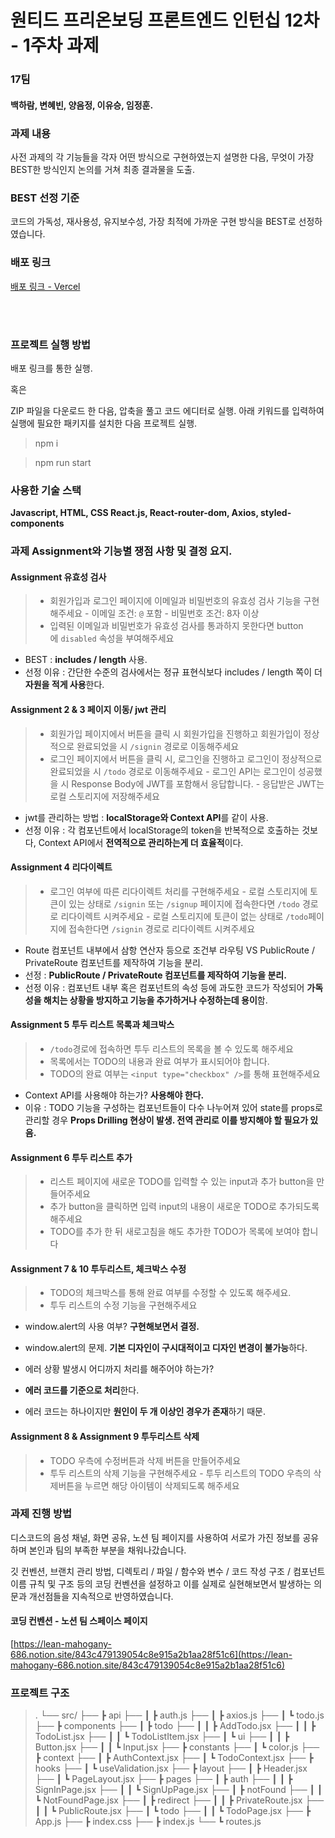 # 원티드 프리온보딩 프론트엔드 인턴십 12차 - 1주차 과제

### 17팀
#### 백하람, 변혜빈, 양음정, 이유승, 임정훈.


### 과제 내용
사전 과제의 각 기능들을 각자 어떤 방식으로 구현하였는지 설명한 다음, 무엇이 가장 BEST한 방식인지 논의를 거쳐 최종 결과물을 도출.

### BEST 선정 기준
코드의 가독성, 재사용성, 유지보수성, 가장 최적에 가까운 구현 방식을 BEST로 선정하였습니다.

### 배포 링크
[배포 링크 - Vercel](https://pre-onboarding-12th-team17-1-1.vercel.app/)

<br/><br/>
### 프로젝트 실행 방법
배포 링크를 통한 실행.

혹은

ZIP 파일을 다운로드 한 다음, 압축을 풀고 코드 에디터로 실행. 아래 키워드를 입력하여 실행에 필요한 패키지를 설치한 다음 프로젝트 실행.

> npm i

> npm run start

### 사용한 기술 스택
**Javascript, HTML, CSS
React.js, React-router-dom, Axios, styled-components**

### 과제 Assignment와 기능별 쟁점 사항 및 결정 요지.

#### Assignment 유효성 검사
> * 회원가입과 로그인 페이지에 이메일과 비밀번호의 유효성 검사 기능을 구현해주세요
    - 이메일 조건: `@` 포함
    - 비밀번호 조건: 8자 이상
> * 입력된 이메일과 비밀번호가 유효성 검사를 통과하지 못한다면 button에 `disabled` 속성을 부여해주세요

- BEST : **includes / length** 사용. 
- 선정 이유 : 간단한 수준의 검사에서는 정규 표현식보다 includes / length 쪽이 더 **자원을 적게 사용**한다. 

#### Assignment 2 & 3 페이지 이동/ jwt 관리
> - 회원가입 페이지에서 버튼을 클릭 시 회원가입을 진행하고 회원가입이 정상적으로 완료되었을 시 `/signin` 경로로 이동해주세요
> - 로그인 페이지에서 버튼을 클릭 시, 로그인을 진행하고 로그인이 정상적으로 완료되었을 시 `/todo` 경로로 이동해주세요
    - 로그인 API는 로그인이 성공했을 시 Response Body에 JWT를 포함해서 응답합니다.
    - 응답받은 JWT는 로컬 스토리지에 저장해주세요
    
- jwt를 관리하는 방법 : **localStorage와 Context API**를 같이 사용. 
- 선정 이유 : 각 컴포넌트에서 localStorage의 token을 반복적으로 호출하는 것보다, Context API에서 **전역적으로 관리하는게 더 효율적**이다.
    
    
#### Assignment 4 리다이렉트
> - 로그인 여부에 따른 리다이렉트 처리를 구현해주세요
    - 로컬 스토리지에 토큰이 있는 상태로 `/signin` 또는 `/signup` 페이지에 접속한다면 `/todo` 경로로 리다이렉트 시켜주세요
    - 로컬 스토리지에 토큰이 없는 상태로 `/todo`페이지에 접속한다면 `/signin` 경로로 리다이렉트 시켜주세요

- Route 컴포넌트 내부에서 삼항 연산자 등으로 조건부 라우팅 VS PublicRoute / PrivateRoute 컴포넌트를 제작하여 기능을 분리.
- 선정 : **PublicRoute / PrivateRoute 컴포넌트를 제작하여 기능을 분리.**
- 선정 이유 : 컴포넌트 내부 혹은 컴포넌트의 속성 등에 과도한 코드가 작성되어 **가독성을 해치는 상황을 방지하고 기능을 추가하거나 수정하는데 용이**함.


#### Assignment 5 투두 리스트 목록과 체크박스
> - `/todo`경로에 접속하면 투두 리스트의 목록을 볼 수 있도록 해주세요
> - 목록에서는 TODO의 내용과 완료 여부가 표시되어야 합니다.
> - TODO의 완료 여부는 `<input type="checkbox" />`를 통해 표현해주세요

- Context API를 사용해야 하는가? **사용해야 한다.**
- 이유 : TODO 기능을 구성하는 컴포넌트들이 다수 나누어져 있어 state를 props로 관리할 경우 **Props Drilling 현상이 발생. 전역 관리로 이를 방지해야 할 필요가 있음.**


#### Assignment 6 투두 리스트 추가
> - 리스트 페이지에 새로운 TODO를 입력할 수 있는 input과 추가 button을 만들어주세요
> - 추가 button을 클릭하면 입력 input의 내용이 새로운 TODO로 추가되도록 해주세요
> - TODO를 추가 한 뒤 새로고침을 해도 추가한 TODO가 목록에 보여야 합니다

#### Assignment 7 & 10 투두리스트, 체크박스 수정
> - TODO의 체크박스를 통해 완료 여부를 수정할 수 있도록 해주세요.
> - 투두 리스트의 수정 기능을 구현해주세요

- window.alert의 사용 여부? **구현해보면서 결정.**
- window.alert의 문제. **기본 디자인이 구시대적이고 디자인 변경이 불가능**하다.


- 에러 상황 발생시 어디까지 처리를 해주어야 하는가?
- **에러 코드를 기준으로 처리**한다.
- 에러 코드는 하나이지만 **원인이 두 개 이상인 경우가 존재**하기 때문.

#### Assignment 8 & Assignment 9 투두리스트 삭제
> - TODO 우측에 수정버튼과 삭제 버튼을 만들어주세요
> - 투두 리스트의 삭제 기능을 구현해주세요
    - 투두 리스트의 TODO 우측의 삭제버튼을 누르면 해당 아이템이 삭제되도록 해주세요


### 과제 진행 방법
디스코드의 음성 채널, 화면 공유, 노션 팀 페이지를 사용하여 서로가 가진 정보를 공유하며 본인과 팀의 부족한 부분을 채워나갔습니다.

깃 컨벤션, 브랜치 관리 방법, 디렉토리 / 파일 / 함수와 변수 / 코드 작성 구조 / 컴포넌트 이름 규칙 및 구조 등의 코딩 컨벤션을 설정하고 이를 실제로 실현해보면서 발생하는 의문과 개선점들을 지속적으로 반영하였습니다.

#### 코딩 컨벤션 - 노션 팀 스페이스 페이지
[https://lean-mahogany-686.notion.site/843c479139054c8e915a2b1aa28f51c6](https://lean-mahogany-686.notion.site/843c479139054c8e915a2b1aa28f51c6)


### 프로젝트 구조
> .
└── src/
    ├── ┣ api
    ├── ┃ ┣ auth.js
    ├── ┃ ┣ axios.js
    ├── ┃ ┗ todo.js
    ├── ┣ components
    ├── ┃ ┣ todo
    ├── ┃ ┃ ┣ AddTodo.jsx
    ├── ┃ ┃ ┣ TodoList.jsx
    ├── ┃ ┃ ┗ TodoListItem.jsx
    ├── ┃ ┗ ui
    ├── ┃ ┃ ┣ Button.jsx
    ├── ┃ ┃ ┗ Input.jsx
    ├── ┣ constants
    ├── ┃ ┗ color.js
    ├── ┣ context
    ├── ┃ ┣ AuthContext.jsx
    ├── ┃ ┗ TodoContext.jsx
    ├── ┣ hooks
    ├── ┃ ┗ useValidation.jsx
    ├── ┣ layout
    ├── ┃ ┣ Header.jsx
    ├── ┃ ┗ PageLayout.jsx
    ├── ┣ pages
    ├── ┃ ┣ auth
    ├── ┃ ┃ ┣ SignInPage.jsx
    ├── ┃ ┃ ┗ SignUpPage.jsx
    ├── ┃ ┣ notFound
    ├── ┃ ┃ ┗ NotFoundPage.jsx
    ├── ┃ ┣ redirect
    ├── ┃ ┃ ┣ PrivateRoute.jsx
    ├── ┃ ┃ ┗ PublicRoute.jsx
    ├── ┃ ┗ todo
    ├── ┃ ┃ ┗ TodoPage.jsx
    ├── ┣ App.js
    ├── ┣ index.css
    ├── ┣ index.js
    └── ┗ routes.js


